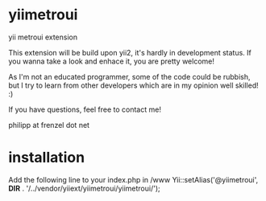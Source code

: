 yiimetroui
==========

yii metroui extension

This extension will be build upon yii2, it's hardly in development status. If you wanna take a look and
enhace it, you are pretty welcome!

As I'm not an educated programmer, some of the code could be rubbish, but I try to learn from other
developers which are in my opinion well skilled! :)

If you have questions, feel free to contact me!

philipp at frenzel dot net

installation
============

Add the following line to your index.php in /www
Yii::setAlias('@yiimetroui', __DIR__ . '/../vendor/yiiext/yiimetroui/yiimetroui/');